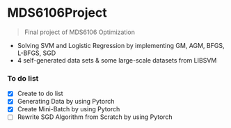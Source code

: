 # MDS6106Project

> Final project of MDS6106 Optimization

- Solving SVM and Logistic Regression by implementing GM, AGM, BFGS, L-BFGS, SGD
- 4 self-generated data sets & some large-scale datasets from LIBSVM

### To do list

- [x] Create to do list
- [x] Generating Data by using Pytorch
- [x] Create Mini-Batch by using Pytorch
- [ ] Rewrite SGD Algorithm from Scratch by using Pytorch
